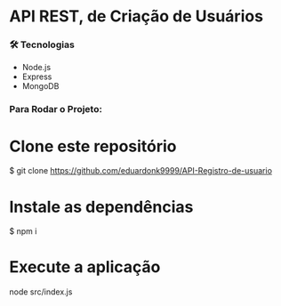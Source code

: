 # API REST, de Criação de Usuários

### 🛠 Tecnologias
- Node.js
- Express
- MongoDB




### Para Rodar o Projeto:

# Clone este repositório
$ git clone https://github.com/eduardonk9999/API-Registro-de-usuario

# Instale as dependências
$ npm i

# Execute a aplicação
node src/index.js